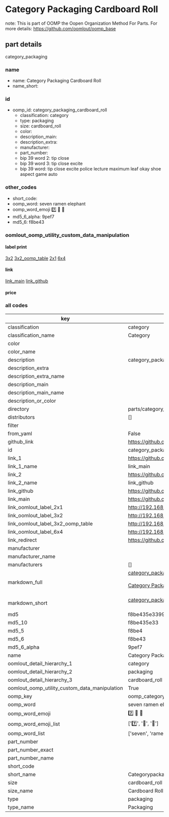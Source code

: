 # Category Packaging Cardboard Roll  

note: This is part of OOMP the Oopen Organization Method For Parts. For more details: https://github.com/oomlout/oomp_base

##  part details
  



category_packaging



### name
* name: Category Packaging Cardboard Roll
* name_short: 
### id
* oomp_id: category_packaging_cardboard_roll
  * classification: category
  * type: packaging
  * size: cardboard_roll
  * color: 
  * description_main: 
  * description_extra: 
  * manufacturer: 
  * part_number: 
  * bip 39 word 2: tip close
  * bip 39 word 3: tip close excite
  * bip 39 word: tip close excite police lecture maximum leaf okay shoe aspect game auto

### other_codes
* short_code: 
* oomp_word: seven ramen elephant
* oomp_word_emoji :seven: :ramen: :elephant:
* md5_6_alpha: 9pef7
* md5_6: f8be43






### oomlout_oomp_utility_custom_data_manipulation
#### label print
[3x2](http://192.168.1.245:1112/?label=oomp%209pef7)
[3x2_oomp_table](http://192.168.1.108:1112/?label=oomp%209pef7)
[2x1](http://192.168.1.242:1112/?label=oomp%209pef7)
[6x4](http://192.168.1.55:1112/?label=oomp%209pef7)    

#### link

[link_main](https://github.com/oomlout/oomlout_oomp_version_1_messy/tree/main/parts/category_packaging_cardboard_roll) [link_github](https://github.com/oomlout/oomlout_oomp_version_1_messy/tree/main/parts/category_packaging_cardboard_roll)                             

#### price







### all codes 
| key | value |  
| --- | --- |  
| classification | category |  
| classification_name | Category |  
| color |  |  
| color_name |  |  
| description | category_packaging |  
| description_extra |  |  
| description_extra_name |  |  
| description_main |  |  
| description_main_name |  |  
| description_or_color |   |  
| directory | parts/category_packaging_cardboard_roll |  
| distributors | [] |  
| filter |  |  
| from_yaml | False |  
| github_link | https://github.com/oomlout/oomlout_oomp_part_src/tree/main/parts/category_packaging_cardboard_roll |  
| id | category_packaging_cardboard_roll |  
| link_1 | https://github.com/oomlout/oomlout_oomp_version_1_messy/tree/main/parts/category_packaging_cardboard_roll |  
| link_1_name | link_main |  
| link_2 | https://github.com/oomlout/oomlout_oomp_version_1_messy/tree/main/parts/category_packaging_cardboard_roll |  
| link_2_name | link_github |  
| link_github | https://github.com/oomlout/oomlout_oomp_version_1_messy/tree/main/parts/category_packaging_cardboard_roll |  
| link_main | https://github.com/oomlout/oomlout_oomp_version_1_messy/tree/main/parts/category_packaging_cardboard_roll |  
| link_oomlout_label_2x1 | http://192.168.1.242:1112/?label=oomp%209pef7 |  
| link_oomlout_label_3x2 | http://192.168.1.245:1112/?label=oomp%209pef7 |  
| link_oomlout_label_3x2_oomp_table | http://192.168.1.108:1112/?label=oomp%209pef7 |  
| link_oomlout_label_6x4 | http://192.168.1.55:1112/?label=oomp%209pef7 |  
| link_redirect | https://github.com/oomlout/oomlout_oomp_version_1_messy/tree/main/parts/category_packaging_cardboard_roll |  
| manufacturer |  |  
| manufacturer_name |  |  
| manufacturers | [] |  
| markdown_full | [category_packaging_cardboard_roll](none)<br>[](none)<br>[Category Packaging Cardboard Roll](none)<br><br> |  
| markdown_short | [category_packaging_cardboard_roll](none)<br><br> |  
| md5 | f8be435e3399efd625bf8a7a9d8aef14 |  
| md5_10 | f8be435e33 |  
| md5_5 | f8be4 |  
| md5_6 | f8be43 |  
| md5_6_alpha | 9pef7 |  
| name | Category Packaging Cardboard Roll |  
| oomlout_detail_hierarchy_1 | category |  
| oomlout_detail_hierarchy_2 | packaging |  
| oomlout_detail_hierarchy_3 | cardboard_roll |  
| oomlout_oomp_utility_custom_data_manipulation | True |  
| oomp_key | oomp_category_packaging_cardboard_roll |  
| oomp_word | seven ramen elephant |  
| oomp_word_emoji | :seven: :ramen: :elephant: |  
| oomp_word_emoji_list | [':seven:', ':ramen:', ':elephant:'] |  
| oomp_word_list | ['seven', 'ramen', 'elephant'] |  
| part_number |  |  
| part_number_exact |  |  
| part_number_name |  |  
| short_code |  |  
| short_name | Categorypackaging |  
| size | cardboard_roll |  
| size_name | Cardboard Roll |  
| type | packaging |  
| type_name | Packaging |  
